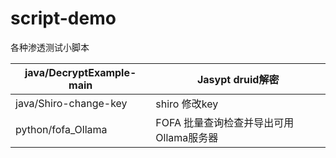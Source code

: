 # script-demo
各种渗透测试小脚本

| java/DecryptExample-main | Jasypt druid解密 |
| ------------------------ | ---------------- |
| java/Shiro-change-key    | shiro 修改key |
| python/fofa_Ollama         | FOFA 批量查询检查并导出可用Ollama服务器 |

